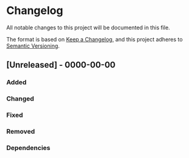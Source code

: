 # Changelog

All notable changes to this project will be documented in this file.

The format is based on [Keep a Changelog](https://keepachangelog.com/en/1.0.0/),
and this project adheres to [Semantic Versioning](https://semver.org/spec/v2.0.0.html).

<!-- Example
## [Unreleased] - 0000-00-00

### Added

### Changed

### Fixed

### Removed

### Dependencies
-->

## [Unreleased] - 0000-00-00

### Added

### Changed

### Fixed

### Removed

### Dependencies

